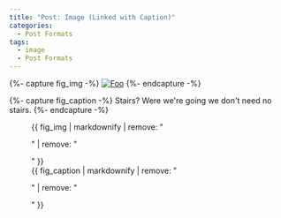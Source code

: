 ```yaml
---
title: "Post: Image (Linked with Caption)"
categories:
  - Post Formats
tags:
  - image
  - Post Formats
---
```


{%- capture fig_img -%}
[![Foo](https://images.unsplash.com/photo-1541943869728-4bd4f450c8f5?ixlib=rb-1.2.1&q=80&fm=jpg&crop=entropy&cs=tinysrgb&w=800&fit=max&ixid=eyJhcHBfaWQiOjF9)](https://unsplash.com/)
{%- endcapture -%}

{%- capture fig_caption -%}
Stairs? Were we're going we don't need no stairs.
{%- endcapture -%}

<figure>
  {{ fig_img | markdownify | remove: "<p>" | remove: "</p>" }}
  <figcaption>{{ fig_caption | markdownify | remove: "<p>" | remove: "</p>" }}</figcaption>
</figure>
